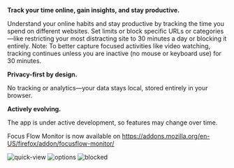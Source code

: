 **Track your time online, gain insights, and stay productive.**

Understand your online habits and stay productive by tracking the time you spend on different websites. Set limits or block specific URLs or categories—like restricting your most distracting site to 30 minutes a day or blocking it entirely.
Note: To better capture focused activities like video watching, tracking continues unless you are inactive (no mouse or keyboard use) for 30 minutes.

**Privacy-first by design.**

No tracking or analytics—your data stays local, stored entirely in your browser.

**Actively evolving.**

The app is under active development, so features may change over time.

Focus Flow Monitor is now available on https://addons.mozilla.org/en-US/firefox/addon/focusflow-monitor/

![quick-view](https://github.com/user-attachments/assets/fcbcf28b-cbd0-4040-aaa7-5355bdc4d8c4)
![options](https://github.com/user-attachments/assets/ff0304a9-9230-414f-85ee-8e80211e2010)
![blocked](https://github.com/user-attachments/assets/f12dcbac-24de-4736-9395-9f3fd1db4510)
